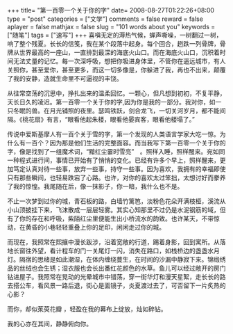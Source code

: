 +++
title= "第一百零一个关于你的字"
date= 2008-08-27T01:22:26+08:00
type = "post"
categories = ["文学"]
comments = false
reward = false
aplayer = false
mathjax = false
slug = "101 words about you"
keywords = ["随笔"]
tags = ["速写"]
+++
喜嗔无定的溽热气候，蝉声嘶噪，一树翻过一树，响了整个残夏。长长的信笺，我在某个段落中起身。每个回合，趔跌一列骨牌，骨牌从世界最高的一座山，一直排到最深的海底火山口。而在海底火山口，沉积着时间无法丈量的记忆。每一次深呼吸，想把你吸进身体里，不管你在遥远城市，有人关照你，甚至爱你，甚至更多，而这一切多像是，你躲进了我，再也不出来，颠覆了我的安静，造就生命里不可逼视的丰饶。
<!--more-->
从往常空荡的沉思中，挣扎出来的温柔回忆。一颗心，但凡想到初初，不复平静，天长日久的凌迟。第一百零一个关于你的字,因为你是我的一部分。我对你，如一只冬眠的兽。在月光铺照的夜里。瑟鸣铁跃，剑合龙飞，一切关河岁月，都不能间隔。《桃花扇》有言，“眼看他起朱楼，眼看他晏宾客，眼看他楼塌了。”

传说中爱斯基摩人有一百个关于雪的字，第一个发现的人类语言学家大吃一惊。为什么有一百个？因为那是他们生活的完整面容。而当我写下第一百零一个关于你的字，像是找到了一组魔术词，“黯红尘霎时雪亮”　。照样入睡，照样醒来。宛如同一种程式进行间，事情已开始有了悄悄的变化。已经有许多个早上，照样醒来，更加笃定认真对待一些事，放弃一些事，持守一些事。因为喜欢，我拥有的幸福即使只有那些瞬间，也轻易跌宕了心路。也许，对你的喜欢太过笨拙，太想讨好而豢养了我的惊惶。我尾随在后，像一抹影子，你一暗，我什么也不是。

不止一次梦到过你的城，青石板的路，白墙竹篱笆，淡粉色花朵开满枝桠，溪流从小山顶披挂下来，飞沫散成一层层轻雾。其实心知那里不过仍是水泥钢筋的域，但有了你的存在和呼吸，紫陌红尘里便能生出小桥流水的韵致。也许某天，不带惊动，在黄昏的小巷轻轻重叠上你的足印，闲闲走过你的城。

而现在，我照常在熙攘中漫长跋涉，沿着宽敞的行道，踢着身影，回到寓所。从落地长窗往外望，看计程车的门一关尾灯一闪，消失在路口，如栈桥边的盏盏水月灯。隔宿的思绪是如此潮湿，在体内缠绕蔓生，在时间的沙漏中静寂下来。锦缎绣品的丝绒也会生锈；湿衣服也会长出番红花颜色的水草。鱼儿可以经过敞开的房门钻进屋子。我照常在晃动的光晕城市中错荡，穿一街华灯和漫天星絮，走长长的路去搭公车，看风景一路后退，街心是面镜子，炎夏渡过去了，可否留下一片炙热的心影？

而你，却似茱萸花瓣 ，轻盈在我的幕布上绽放，灿如碎钻。

我的心亦在其间，静静俯向你。
